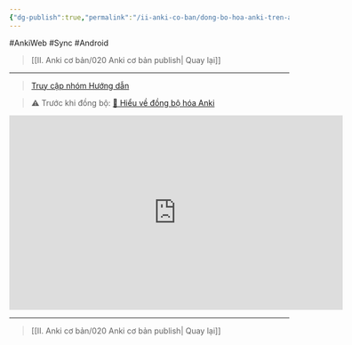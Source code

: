 ```yaml
---
{"dg-publish":true,"permalink":"/ii-anki-co-ban/dong-bo-hoa-anki-tren-android/","dgPassFrontmatter":true,"noteIcon":""}
---
```


#AnkiWeb #Sync #Android

> [[II. Anki cơ bản/020 Anki cơ bản publish\| Quay lại]]

___

> [Truy cập nhóm Hướng dẫn](https://www.facebook.com/reel/1403408213556396)

> ⚠️ Trước khi đồng bộ: [👑 Hiểu về đồng bộ hóa Anki](https://www.facebook.com/groups/ankikhoa2/posts/656841203164849/)

<iframe width="600" height="350" src="https://www.youtube.com/embed/7V8tWKGLL3s" title="Đồng bộ hóa trên Android" frameborder="0" allow="accelerometer; autoplay; clipboard-write; encrypted-media; gyroscope; picture-in-picture; web-share" allowfullscreen></iframe>

___

> [[II. Anki cơ bản/020 Anki cơ bản publish\| Quay lại]]